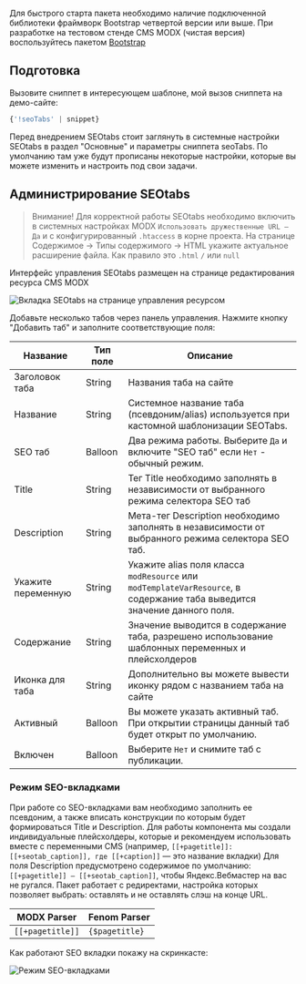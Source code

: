Для быстрого старта пакета необходимо наличие подключенной библиотеки фраймворк Bootstrap четвертой версии или выше. При разработке на тестовом стенде CMS MODX (чистая версия) воспользуйтесь пакетом [Bootstrap](https://modstore.pro/packages/sites-themes/theme.bootstrap)

## Подготовка

Вызовите сниппет в интересующем шаблоне, мой вызов сниппета на демо-сайте:

```php
{'!seoTabs' | snippet}
```

Перед внедрением SEOtabs стоит заглянуть в системные настройки SEOtabs в раздел "Основные" и параметры сниппета seoTabs. По умолчанию там уже будут прописаны некоторые настройки, которые вы можете изменить и настроить под свои задачи.

## Администрирование SEOtabs

> Внимание! Для корректной работы SEOtabs необходимо включить в системных настройках MODX `Использовать дружественные URL — Да` и с конфигурированный `.htaccess` в корне проекта. На странице Содержимое -> Типы содержимого -> HTML укажите актуальное расширение файла. Как правило это `.html` `/` или `null`

Интерфейс управления SEOtabs размещен на странице редактирования ресурса CMS MODX

![Вкладка SEOtabs на странице управления ресурсом](https://file.modx.pro/files/b/2/e/b2e64ffe3bdf630fd48bce205b8fb223.png)

Добавьте несколько табов через панель управления. Нажмите кнопку "Добавить таб" и заполните соответствующие поля:

Название|Тип поле|Описание
--- | --- | --- |
Заголовок таба | String | Названия таба на сайте
Название | String | Системное название таба (псевдоним/alias) используется при кастомной шаблонизации SEOTabs.
SEO таб | Balloon | Два режима работы. Выберите `Да` и включите "SEO таб" если `Нет` - обычный режим.
Title | String | Тег Title необходимо заполнять в независимости от выбранного режима селектора SEO таб
Description | String | Мета-тег Description необходимо заполнять в независимости от выбранного режима селектора SEO таб.
Укажите переменную | String | Укажите alias поля класса `modResource` или `modTemplateVarResource`, в содержание таба выведится значение данного поля.
Содержание | String | Значение выводится в содержание таба, разрешено использование шаблонных переменных и плейсхолдеров
Иконка для таба | String | Дополнительно вы можете вывести иконку рядом с названием таба на сайте
Активный | Balloon | Вы можете указать активный таб. При открытии страницы данный таб будет открыт по умолчанию.
Включен | Balloon | Выберите `Нет` и снимите таб с публикации.

### Режим SEO-вкладками

При работе со SEO-вкладками вам необходимо заполнить ее псевдоним, а также вписать конструкции по которым будет формироваться Title и Description. Для работы компонента мы создали индивидуальные плейсхолдеры, которые и рекомендуем использовать вместе с переменными CMS (например, `[[+pagetitle]]: [[+seotab_caption]], где [[+caption]]` — это название вкладки)
Для поля Description предусмотрено содержимое по умолчанию: `[[+pagetitle]] — [[+seotab_caption]]`, чтобы Яндекс.Вебмастер на вас не ругался.
Пакет работает с редиректами, настройка которых позволяет выбрать: оставлять и не оставлять слэш на конце URL.

| MODX Parser | Fenom Parser |
--- | ---
`[[+pagetitle]]` | `{$pagetitle}`

Как работают SEO вкладки покажу на скринкасте:

![Режим SEO-вкладками](https://file.modx.pro/files/6/4/d/64d6c9cad5fcabc9463dcd7a74a78c0c.gif)




